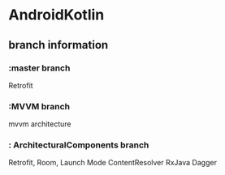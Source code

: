 # AndroidKotlin

## branch information

### :master branch
 Retrofit

### :MVVM branch
 mvvm architecture
 
 ### : ArchitecturalComponents branch
 Retrofit, Room, 
 Launch Mode
 ContentResolver
 RxJava
 Dagger
